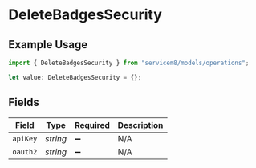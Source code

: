 # DeleteBadgesSecurity

## Example Usage

```typescript
import { DeleteBadgesSecurity } from "servicem8/models/operations";

let value: DeleteBadgesSecurity = {};
```

## Fields

| Field              | Type               | Required           | Description        |
| ------------------ | ------------------ | ------------------ | ------------------ |
| `apiKey`           | *string*           | :heavy_minus_sign: | N/A                |
| `oauth2`           | *string*           | :heavy_minus_sign: | N/A                |
